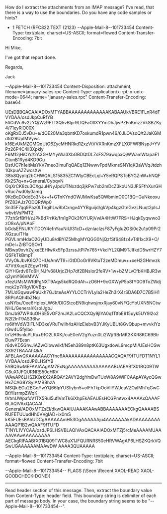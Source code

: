 How do I extract the attachments from an IMAP message? I've read, that there is a way to use the boundaries.
Do you have any code samples or hints?

    

* 1 FETCH (RFC822.TEXT {2123}
--Apple-Mail-8--101733454
Content-Type: text/plain;
	charset=US-ASCII;
	format=flowed
Content-Transfer-Encoding: 7bit

Hi Mike,

I've got that report done.

Regards,

Jack


--Apple-Mail-8--101733454
Content-Disposition: attachment;
	filename=january-sales.rpc
Content-Type: application/x-rpt;
	x-unix-mode=0644;
	name="january-sales.rpc"
Content-Transfer-Encoding: base64

UEsDBBQACAAIADOxMTYABBAAAAAAAAAAAAAKABAAUkVBRE1FLnR4dFVYDAA/osdJkpCuRfYB
FACdVu9v2zYQ/Wz9FTf3Q5vBlpr9LIQFaOIlXYYmDhJjwPZFoKmzzVkSBZKy4/71eyRlO00X
oKgRxDJ5vDu+e/dOE20Ma3qbntKD7oxkumdR1pwn46/6JLOVsoQ/t2JaKGMdtd28UpIMVyws
k16EvUkMZGMQqUtO6ZycMHNRkd1ZxzVtVVXRnKmzXFLXOFWRINspJ+YVPz26P4C4ll3Xpkly
F6M12jHiCYd/2A3G+MYyiWa3XbGBDQtDLZsFS79awqpxQjWWamWtapaE1GtunB1Ryd4KD9Gu
DstUC7h1eitMaYkV7meo3lmuFqQAEq1ZNwwvFpdMkmsSNYlqK3aWVqJtdzh1QkpuAZZwcsXw
38b8QypIq2bCHWQALS15835ZC1WlyCBEcLql+Y5eRQPSTcBYGZnW+hNQFKk2S7q+n+General/CybqvN
OqXrCK8zu3CXgJuHNyJpdUTNxzdq3jkPw7xb2mDcZ3koUN3JFSFfhXurGHvRuc7wd0ly0amq
9KcBqDOddEo3Nk++f+GTnKYndOWJMwKsa5QWbminO0C1BQ+GuNkooxuPfZ83AJz7ODQRtWp0
Sn35F7qq9Paz0LTngihLw9bCxngv4YYBguijd/gkVp4kgzGtnGvzLNuqt2plsJwbvbVsPMTZ
77zhSrfBfH/zJPkBd7rrKk/fm1gPOk3f0YURjVwlA4HtW7FRS+HJqkEyqwwo3zO8xA/pNAoF
bGdsEFNUKYiTDOY4efnYauNiU/31cD+dznIaclzsF87yFglu2OSi0c2u1p09Pr2XGzuulTHa
PGVLnmHdaO2GyUDu8/dBYlZ5MhgMYQGG0NjQzfSf648fz4vT4l1xcX9+O/mDel+ZrBTQSOv1
MBwp9xvhZyjxeEEHIwKx5Fp3zrssJtPi7n765+VkdlYL2QM9TJIfkdD5wrHZY7QSFkTkBmpT
VVyOkJbvK6Q7DHUsAmVT9+iGtDDoGr9VKtuT2zeMDmuv++xeH2GHmvzk47VttXuqXZEgwTHQ
GIYHGrdv6Td6HjNJfv68UrjcZHp7df2BNsIor2feRV+1w+bZMLvCfbKHBJR3wq2ymY66nMVW
x1ezUMsMWfdPgNXT9Aqs5kdRQ0dAh+zO6H+9cGXWyP5o8fY0O9ToZWdjmqk2p7/RgVI0VBqx
7MUdGqwawPaUkh7GJbteAsAYYLCCTriVLyla2HeZh3rX4rSDA6D7C7B5iH18RPcAQh4bZNqi
usNYbu/0ee6HpIexLW6h/DlGStcoEN9iqhwsjmxRjay60vNFQcYbUXN5NCtwNHL/General/KsoIJgbJ
DmJb97WP4uOHSE5vOF2mJA2LoCQCXQy9jIYA0q1TtfoE915uyk5UY9l2o2N2I2InT9AS36Iw
rx6ifhVdW3iFLND3xeVRuTwlIh4zAHzEIebvB3YJKyUBUt8GvQbup+mvvkIYzrGw4U5fylbo
tn1zH9snluPLRu+9fO2LRXKj/cuE0eiV2gYuzn0Li2Wj/ftBrMK3KXR8KC69BtrDuwP7Eesn
r6dvKD5GhvJiAZwOibwwlkf/N5eh389n8ptK63UgxdowL9mcpMl/UEsHCGwSX92TBAAAhQkA
AFBLAwQKAAAAAACYfnc6AAAAAAAAAAAAAAAACQAQAF9fTUFDT1NYL1VYDAA/osdJP6LHSfYB
FABQSwMEFAAIAAgAM7ExNgAAAAAAAAAAAAAAABUAEABfX01BQ09TWC8uX1JFQURNRS50eHRV
WAwAP6LHSZKQrkX2ARQAY2AVY2dgYmDwTUxW8A9WiFCAApAYAycQGwHxZCAG8Y8yIAMBBhzA
MSQkiEGu2BGqYwYQ66IpYUSIiybn5+olFhTkpOoVliYWJeaVZOalMhTqGwCBtYllsrmpZWqK
tVtmUWpafoV1TX5Rul5uflVmTk6iXhpEkAEAUEsHCGPmtwx4AAAAxQAAAFBLAQIVAxQACAAI
General/ADOxMTZsEl/dkwQAAIUJAAAKAAwABBAAAAAAAECkgQAAAABSRUFETUUudHh0VVgIAD+ix0mS
kK5FUEsBAhUDCgAAAAAAmH53OgAAAAAAju4AAAAAAAkADAAAAAAAAAAAQP1B2wQAAF9fTUFD
T1NYL1VYCAA/osdJP6LHSVBLAQIVAxQACAAIADOxMTZj5rcMeAAAAMUAAAAVAAwAAAAAAAAA
AECkgRIFAABfX01BQ09TWC8uX1JFQURNRS50eHRVWAgAP6LHSZKQrkVQSwUGAAAAAAMAAwDW
AAAA3QUAAAAA

--Apple-Mail-8--101733454
Content-Type: text/plain;
	charset=US-ASCII;
	format=flowed
Content-Transfer-Encoding: 7bit



--Apple-Mail-8--101733454--
 FLAGS (\Seen \Recent XAOL-READ XAOL-GOODCHECK-DONE))




----

Read header section of this message. Then, extract the boundary value from Content-Type: header field. This boundary string is delimiter of each part of message body. In your case, the boundary string seems to be "--Apple-Mail-8--101733454--".